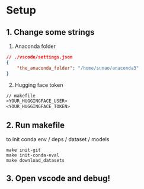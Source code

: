 # Setup
## 1. Change some strings

1. Anaconda folder

```json
// ./vscode/settings.json
{
    "the_anaconda_folder": "/home/sunao/anaconda3"
}
```

2. Hugging face token

```Makefile
// makefile
<YOUR_HUGGINGFACE_USER>
<YOUR_HUGGINGFACE_TOKEN>
```

## 2. Run makefile

to init conda env / deps / dataset / models

```
make init-git 
make init-conda-eval
make download_datasets
```


## 3. Open vscode and debug!

